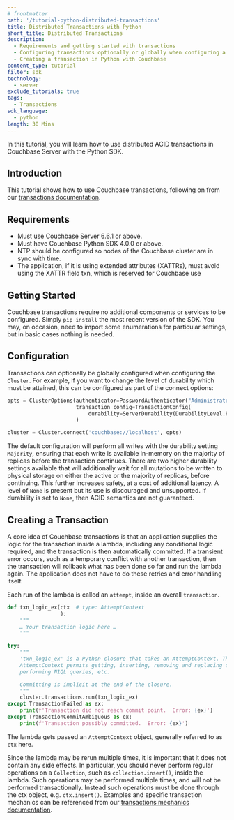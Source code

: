 ```yaml
---
# frontmatter
path: '/tutorial-python-distributed-transactions'
title: Distributed Transactions with Python
short_title: Distributed Transactions
description:
  - Requirements and getting started with transactions
  - Configuring transactions optionally or globally when configuring a cluster
  - Creating a transaction in Python with Couchbase
content_type: tutorial
filter: sdk
technology:
  - server
exclude_tutorials: true
tags:
  - Transactions
sdk_language:
  - python
length: 30 Mins
---
```


In this tutorial, you will learn how to use distributed ACID transactions in Couchbase Server with the Python SDK.

## Introduction

This tutorial shows how to use Couchbase transactions, following on from our [transactions documentation](https://docs.couchbase.com/server/current/learn/data/transactions.html).

## Requirements

- Must use Couchbase Server 6.6.1 or above.
- Must have Couchbase Python SDK 4.0.0 or above.
- NTP should be configured so nodes of the Couchbase cluster are in sync with time.
- The application, if it is using extended attributes (XATTRs), must avoid using the XATTR field txn, which is reserved for Couchbase use

## Getting Started

Couchbase transactions require no additional components or services to be configured. Simply `pip install` the most recent version of the SDK. You may, on occasion, need to import some enumerations for particular settings, but in basic cases nothing is needed.

## Configuration

Transactions can optionally be globally configured when configuring the `Cluster`. For example, if you want to change the level of durability which must be attained, this can be configured as part of the connect options:

```python
opts = ClusterOptions(authenticator=PasswordAuthenticator("Administrator", "password"),
                      transaction_config=TransactionConfig(
                          durability=ServerDurability(DurabilityLevel.PERSIST_TO_MAJORITY))
                      )

cluster = Cluster.connect('couchbase://localhost', opts)
```

The default configuration will perform all writes with the durability setting `Majority`, ensuring that each write is available in-memory on the majority of replicas before the transaction continues. There are two higher durability settings available that will additionally wait for all mutations to be written to physical storage on either the active or the majority of replicas, before continuing. This further increases safety, at a cost of additional latency.
A level of `None` is present but its use is discouraged and unsupported. If durability is set to `None`, then ACID semantics are not guaranteed.

## Creating a Transaction

A core idea of Couchbase transactions is that an application supplies the logic for the transaction inside a lambda, including any conditional logic required, and the transaction is then automatically committed. If a transient error occurs, such as a temporary conflict with another transaction, then the transaction will rollback what has been done so far and run the lambda again. The application does not have to do these retries and error handling itself.

Each run of the lambda is called an `attempt`, inside an overall `transaction`.

```python
def txn_logic_ex(ctx  # type: AttemptContext
                 ):
    """
    … Your transaction logic here …
    """

try:
    """
    'txn_logic_ex' is a Python closure that takes an AttemptContext. The
    AttemptContext permits getting, inserting, removing and replacing documents,
    performing N1QL queries, etc.

    Committing is implicit at the end of the closure.
    """
    cluster.transactions.run(txn_logic_ex)
except TransactionFailed as ex:
    print(f'Transaction did not reach commit point.  Error: {ex}')
except TransactionCommitAmbiguous as ex:
    print(f'Transaction possibly committed.  Error: {ex}')
```

The lambda gets passed an `AttemptContext` object, generally referred to as `ctx` here.

Since the lambda may be rerun multiple times, it is important that it does not contain any side effects. In particular, you should never perform regular operations on a `Collection`, such as `collection.insert()`, inside the lambda. Such operations may be performed multiple times, and will not be performed transactionally. Instead such operations must be done through the ctx object, e.g. `ctx.insert()`.
Examples and specific transaction mechanics can be referenced from our [transactions mechanics documentation](https://docs.couchbase.com/python-sdk/current/howtos/distributed-acid-transactions-from-the-sdk.html#examples).

